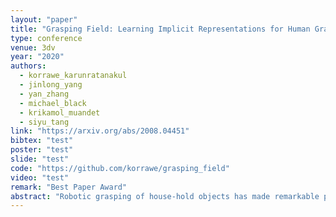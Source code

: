 ```yaml
---
layout: "paper"
title: "Grasping Field: Learning Implicit Representations for Human Grasps"
type: conference
venue: 3dv
year: "2020"
authors:
  - korrawe_karunratanakul
  - jinlong_yang
  - yan_zhang
  - michael_black
  - krikamol_muandet
  - siyu_tang
link: "https://arxiv.org/abs/2008.04451"
bibtex: "test"
poster: "test"
slide: "test"
code: "https://github.com/korrawe/grasping_field"
video: "test"
remark: "Best Paper Award"
abstract: "Robotic grasping of house-hold objects has made remarkable progress in recent years. Yet, human grasps are still difficult to synthesize realistically. There are several key reasons: (1) the human hand has many degrees of freedom (more than robotic manipulators); (2) the synthesized hand should conform to the surface of the object; and (3) it should interact with the object in a semantically and physically plausible manner. To make progress in this direction, we draw inspiration from the recent progress on learning-based implicit representations for 3D object reconstruction. Specifically, we propose an expressive representation for human grasp modelling that is efficient and easy to integrate with deep neural networks. Our insight is that every point in a three-dimensional space can be characterized by the signed distances to the surface of the hand and the object, respectively. Consequently, the hand, the object, and the contact area can be represented by implicit surfaces in a common space, in which the proximity between the hand and the object can be modelled explicitly. We name this 3D to 2D mapping as Grasping Field, parameterize it with a deep neural network, and learn it from data. We demonstrate that the proposed grasping field is an effective and expressive representation for human grasp generation. Specifically, our generative model is able to synthesize high-quality human grasps, given only on a 3D object point cloud. The extensive experiments demonstrate that our generative model compares favorably with a strong baseline and approaches the level of natural human grasps. Our method improves the physical plausibility of the hand-object contact reconstruction and achieves comparable performance for 3D hand reconstruction compared to state-of-the-art methods."
---
```

